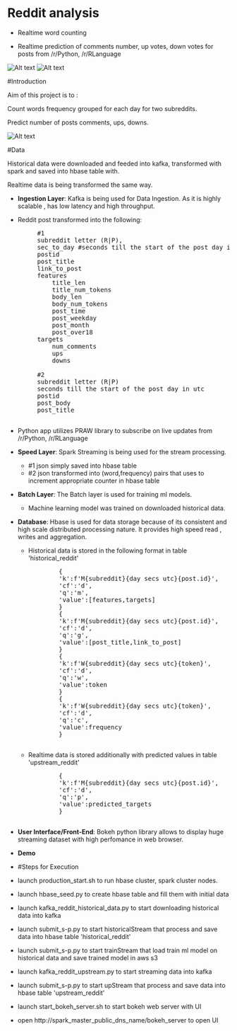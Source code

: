 # Reddit analysis       

* Realtime word counting

* Realtime prediction of comments number, up votes, down votes for posts from /r/Python, /r/RLanguage

![Alt text](https://github.com/armyohse/reddit_test/blob/master/image/pythonimg.png)
![Alt text](https://github.com/armyohse/reddit_test/blob/master/image/reddit.jpg)


#Introduction

Aim of this project is to :

Count words frequency grouped for each day for two subreddits.

Predict number of posts comments, ups, downs.

![Alt text](https://github.com/armyohse/reddit_test/blob/master/image/dag.png?raw=true "Optional Title")

#Data

Historical data were downloaded and feeded into kafka, transformed with spark and saved into hbase table with.

Realtime data is being transformed the same way.


* **Ingestion Layer**: Kafka is being used for Data Ingestion. As it is highly scalable , has low latency and high throughput.

 * Reddit post transformed into the following:
 <pre>
        #1
        subreddit letter (R|P),
        sec_to_day #seconds till the start of the post day in utc
        postid
        post_title
        link_to_post
        features
            title_len
            title_num_tokens
            body_len
            body_num_tokens
            post_time
            post_weekday
            post_month
            post_over18
        targets
            num_comments
            ups
            downs

        #2
        subreddit letter (R|P)
        seconds till the start of the post day in utc
        postid
        post_body
        post_title
 </pre>
 * Python app utilizes PRAW library to subscribe on live updates from /r/Python, /r/RLanguage
 
* **Speed Layer**: Spark Streaming is being used for the stream processing. 
  * #1 json simply saved into hbase table
  * #2 json transformed into (word,frequency) pairs that uses to increment appropriate counter in hbase table
  
* **Batch Layer**: The Batch layer is used for training ml models.
  * Machine learning model was trained on downloaded historical data.

* **Database**: Hbase is used for data storage  because of its consistent and high scale distributed processing nature.
    It provides high speed read , writes and aggregation.
   * Historical data is stored in the following format in table 'historical_reddit'
   <pre>
             {
             'k':f'M{subreddit}{day secs utc}{post.id}',
             'cf':'d',
             'q':'m',
             'value':[features,targets]
             }
             {
             'k':f'M{subreddit}{day secs utc}{post.id}',
             'cf':'d',
             'q':'g',
             'value':[post_title,link_to_post]
             }
             {
             'k':f'W{subreddit}{day secs utc}{token}',
             'cf':'d',
             'q':'w',
             'value':token
             }
             {
             'k':f'W{subreddit}{day secs utc}{token}',
             'cf':'d',
             'q':'c',
             'value':frequency
             }
    </pre>           
   * Realtime data is stored additionally with predicted values in table 'upstream_reddit'
   <pre>
             {
             'k':f'M{subreddit}{day secs utc}{post.id}',
             'cf':'d',
             'q':'p',
             'value':predicted_targets
             }
    </pre>           
   
* **User Interface/Front-End**: Bokeh python library allows to display huge streaming dataset with high perfomance in web browser. 
   

* **Demo** 
  
 * #Steps for Execution
   
  * launch production_start.sh to run hbase cluster, spark cluster nodes.
  * launch hbase_seed.py to create hbase table and fill them with initial data
  * launch kafka_reddit_historical_data.py to start downloading historical data into kafka
  * launch submit_s-p.py to start historicalStream that process and save data into hbase table 'historical_reddit'
  * launch submit_s-p.py to start trainStream that load train ml model on historical data and save trained model in aws s3
  * launch kafka_reddit_upstream.py to start streaming data into kafka
  * launch submit_s-p.py to start upStream that process and save data into hbase table 'upstream_reddit'
  * launch start_bokeh_server.sh to start bokeh web server with UI
  * open http://spark_master_public_dns_name/bokeh_server to open UI

